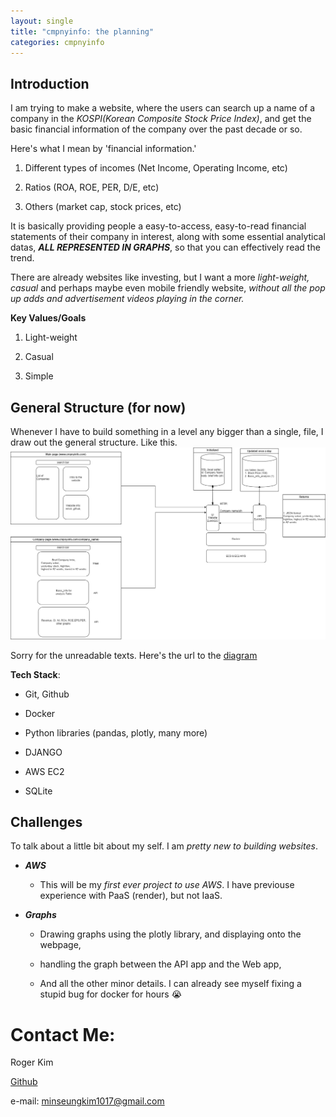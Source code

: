 ```yaml
---
layout: single
title: "cmpnyinfo: the planning"
categories: cmpnyinfo
---
```



## Introduction

I am trying to make a website, where the users can search up a name of a company in the _KOSPI(Korean Composite Stock Price Index)_, and get the basic financial information of the company over the past decade or so.

Here's what I mean by 'financial information.'

1. Different types of incomes (Net Income, Operating Income, etc)

2. Ratios (ROA, ROE, PER, D/E, etc)

3. Others (market cap, stock prices, etc)

It is basically providing people a easy-to-access, easy-to-read financial statements of their company in interest, along with some essential analytical datas, ***ALL REPRESENTED IN GRAPHS***, so that you can effectively read the trend.

There are already websites like investing, but I want a more _light-weight, casual_ and perhaps maybe even mobile friendly website, _without all the pop up adds and advertisement videos playing in the corner._ 

**Key Values/Goals**

1. Light-weight

2. Casual

3. Simple

## General Structure (for now)

Whenever I have to build something in a level any bigger than a single, file, I draw out the general structure. Like this.
![draw.io](/assets/img/cmpnyinfo_general_struct.png)

Sorry for the unreadable texts. Here's the url to the [diagram](https://viewer.diagrams.net/?tags=%7B%7D&highlight=0000ff&edit=_blank&layers=1&nav=1&title=cmpnyinfo.drawio#R7Vzdd6I4FP9rPKfzoAfCh%2Fio1p3pnGnr1s6Z2XnpQYiaKRIX6Fj7129CQCCJFRmwOt2HWrjEQH73%2B%2BZiSxsunz8G9mpxjV3otYDiPre0yxYAQFEN8o9SNoyiAtBllHmA3ISWESboBSZEJaE%2BIReGhYERxl6EVkWig30fOlGBZgcBXheHzbBXvOvKnkOBMHFsT6R%2BQ260YFQrXQWlf4JovkjvrJo9dmVpp4OTlYQL28XrHEkbtbRhgHHEjpbPQ%2BhR9FJc2Pf%2B2nF1%2B2AB9KMyX7hpD%2FqTl0378ub6%2Ft68vhqoq3Y7meWX7T0lC04eNtqkCJDnXtFDZ%2BMh34WB1tIG6wWK4GRlO%2FTCmrCe0BbR0iNnKjmc4icy0v0y3RJs53EeUOrtU0SmgQk9ZPwmUqINxPWkDweDCD7nSMn6PkK8hFGwIUOSq1o3wTqRNk3R2fk6Y51qJmMWebYZCdFOxGW%2BnTtDlBwkoB4AMBAAHg1FjAMGWILKHnRrAAooRaC6uiIABSwJUGZTOGn7BfEgkAIc2RHCPjlt9xRCsD00p2cenEX1gKhy0makqp%2BXNnBMEHUBxK9XLWDaSwqOPw1X24XnYCWrjYrYhVGAH%2BEQezggFB9TdR3MkOdxpBRSh2AICX1AsUPEdvaTC0vkuvQ2UmZl7FSaEWpDF%2FkhU35dbYgdxvnJtNY7NZk2BRD7YyrUHl3xNCBH8%2BiPFmsdnJhYd%2FeLNfTdPg2%2BKIqeHYbI4SU5DxLBJth8z5%2F8Q086wEjPL5%2FzVy836dkzir4nU9Lj%2FNfIafYterLZx5IQPwUO3G9eIzuYw2i%2FyEK3EFqKDM4x0JAwMKUF0CNq%2F6sYkMq4mtxhjBFZWWYWrR0qnU7B1p18Kx9AchNpKjeRyk3EgBEmioVsu%2BzqcmdJ5I6ZgYWamQFGmeH4yTORNP99wumFNgs7%2B2SAClbP7GvJ9XSiT%2Ff343gIm488MJuyeBtCFu%2Ftol8paYiXK9unvPbtJSSjQ8Lw7Lu5kTXar5AYJOTPCcHIzu7xiroNoOwwW5gYpJkXa%2ByCmDfoN%2BKhTU6CFIl30QxRFaymvEtPkKlrG%2FlpXgiUi%2FV63XGWK3%2BD%2FBnuOHj5QeBUuEZLz%2FZ3OYR6I%2Fd2l3MHwBIxNGQeWtObAjG1CzkUQ2gHDhF1ZWoHvxf0iJi9ysjy0TuIPUUeSlkSZGgikqAxIEuk478XMTaFplEUSlXPwM2jqXdFNFXF7BhNASqm319QSD0DnpEPZp4RDGu0vlxMXmvs2JjkW6Lky0LKxsywKmauZyL4QO91LKsApmluKXm%2Flq6xIPs5VtQPqph%2FXpHwGdMQNv5YUA%2B3htOQQNmABjSTP9XEtm6X1wE1NRZ7lEBrTAnEVPd8lWBbjHlbFRBz1W%2BpvCs0omNZAFwim8xF7qHMUbR4msbH70shDI1XCKAbHYlOWBImNqcTYtKX5VQ7Y3RyK4eNeqB516mF7GbZkF1vzuGKic%2FRQ%2FYtb886Zk%2BN9Jtb7Qpw9tSOrhfgNDq6Vs5uA13rqFpToIrbQYMAwSxmp6tIgpmhrBicq8RIikDUlLcTq0zt%2F7Z%2BzleB0olCckvpTNnGZtthRr8fexYUUY8imzJ7fra47PlpeSi%2Bj1BjKtSJTndpGxgS%2F%2Bbam3g%2B7Dwyl7ogQkMWQYtLf9Bi6apgnErG9SIj1hkIH0O2aLLaHVcPWv85xyAVDJJWdJSStHRr8IslhMas%2B6kkphXAtISgnJZl1NL2vTFMxbx0YIfIebiiATnt0QnobX3b24SIKIxyb0%2B9M09QD2cfULiEikbjIu%2BOGo0DMUO9g7%2Bgn7gx5faK%2Fb9J%2Ft%2Fd9tODETkYjSfkczy6Y0QcLSDl9Jy2joV7%2BxSqqtlRLZamlTVZdahXYHnEW7R%2Ffh07ePTwgh5%2FWkPJNlm8Yf6%2BtIfvBCOpVMcwBdY0Vd%2BRMkZUnm%2Bjd%2BfiecaoqtQlHZUxYi78LjVGKABplriFc9SKKBBtmRPSVCCiEQENDS48THD8kNupz7JAtUMGTFgeoowD5MTFIhIrfhDHAjqWRSG0iPSQiz4uVLF%2BdJrbQ4d3e1m89yrbL6s2xnJRGSd%2Ff9lymrLhX49AI2c5nbpfKBLcxH0X%2FLgppg3pdOQ0KSsgFnteED5KyoVHaoFuokeVq%2Bn2JB0XqozDjXVEp9bi4P6xMLKD6JC2Mml3WFPNYYkP29sclgr4qXSHcQGsoVXsDuPbzHSLm6jh7jCtRB22lrbE1us9iTslaK9k6CclGG2%2BnVrXK0pGW%2BW6Q7ReOdEgvIpriemwFR0QvvLIuvyJdz4YN94ojicH7AnqldMSFaUD5bSCnavcclvdQKYh6bnpgcoZtm5VC9nmiwVmSRP5u3rQAwfqgVl4k6whPSjxdkQ1PVAKetAtqQhqURG6zSmCeZZ6oPGb2EbVNnKuAmAqRw4UxJ6QOxg9Bb7YBVi%2BTSCOTZO3V4FWT%2BxumDsiqnxtUZFwHDS2HaKJ2VmcZX%2Be3N604sr90o7EdEu256mU2y1UKu%2Bz0atLdtclDprYPzhai%2BdWZPfLzrb9qpyoqI11mKSvH%2BVfRly5dkTWDhTsx8UYm%2FzFAlBZ72pQM41TM9CVFEFk78LWombSgmSJNvATypBfZf%2BJeC%2Br1%2BEKISbXc1jWfXEvSG4LLPV7L6loiFnuFWtSIL7HfVtFUrkwEsjeHT2uIpV4q%2FyEFOk1hv%2BvR%2FXq0WFZeOL4j5KCv33ikUZ5JyJzOpeAm%2Fx7p2VFztg3UX0yZ09fZlc%2F1j9RtHkYDn9cOlifSNz65ef%2BzcdbQuuPx4L8ndKGo%2BAFJBL4SivLDtyPsK8oZYToRN8HI%2FifEnhzRoj%2BecuI8d3t59HwXmBGhU70eoW3K0mtavqpHHKa%2FR4UszrZz2ppo%2F8A)

**Tech Stack**:

- Git, Github

- Docker

- Python libraries (pandas, plotly, many more)

- DJANGO

- AWS EC2

- SQLite

## Challenges

To talk about a little bit about my self. I am _pretty new to building websites_. 

- ***AWS*** 
  
  - This will be my _first ever project to use AWS_. I have previouse experience with PaaS (render), but not IaaS. 

- ***Graphs***
  
  - Drawing graphs using the plotly library, and displaying onto the webpage, 
  
  - handling the graph between the API app and the Web app,
  
  - And all the other minor details. I can already see myself fixing a stupid bug for docker for hours 😭

# Contact Me:

Roger Kim

[Github](https://github.com/RogerKimJazzLover)

e-mail: <minseungkim1017@gmail.com> 
